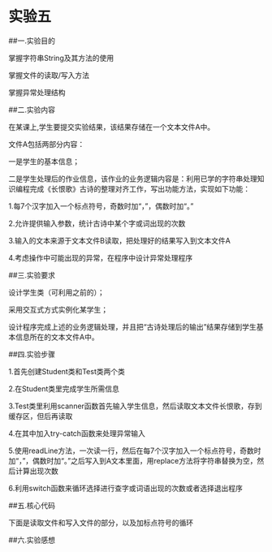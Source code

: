# 实验五

##一.实验目的

掌握字符串String及其方法的使用

掌握文件的读取/写入方法

掌握异常处理结构

##二.实验内容

在某课上,学生要提交实验结果，该结果存储在一个文本文件A中。

文件A包括两部分内容：

一是学生的基本信息；

二是学生处理后的作业信息，该作业的业务逻辑内容是：利用已学的字符串处理知识编程完成《长恨歌》古诗的整理对齐工作，写出功能方法，实现如下功能：

1.每7个汉字加入一个标点符号，奇数时加“，”，偶数时加“。”

2.允许提供输入参数，统计古诗中某个字或词出现的次数

3.输入的文本来源于文本文件B读取，把处理好的结果写入到文本文件A

4.考虑操作中可能出现的异常，在程序中设计异常处理程序

##三.实验要求

设计学生类（可利用之前的）；

采用交互式方式实例化某学生；

设计程序完成上述的业务逻辑处理，并且把“古诗处理后的输出”结果存储到学生基本信息所在的文本文件A中。

##四.实验步骤

1.首先创建Student类和Test类两个类

2.在Student类里完成学生所需信息

3.Test类里利用scanner函数首先输入学生信息，然后读取文本文件长恨歌，存到缓存区，但后再读取

4.在其中加入try-catch函数来处理异常输入

5.使用readLine方法，一次读一行，然后在每7个汉字加入一个标点符号，奇数时加“，”，偶数时加“。”之后写入到A文本里面，用replace方法将字符串替换为空，然后计算出现次数

6.利用switch函数来循环选择进行查字或词语出现的次数或者选择退出程序

##五.核心代码

下面是读取文件和写入文件的部分，以及加标点符号的循环

##六.实验感想

